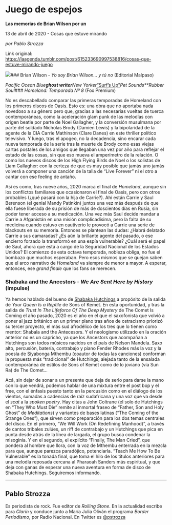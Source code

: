 # Juego de espejos

**Las memorias de Brian Wilson por un**

13 de abril de 2020 - Cosas que estuve mirando

_por Pablo Strozza_

Link original: https://laagenda.tumblr.com/post/615233690997538816/cosas-que-estuve-mirando-juego

![](https://64.media.tumblr.com/00111672f2946f12a4300feb5f263d0f/2a14f5d16a9cf99b-0f/s500x750/00c270ea06a16f969f1da735c23f6ff290bb2155.jpg)### Brian Wilson - *Yo soy Brian Wilson… y tú no* (Editorial Malpaso)

*Pacific Ocean Blue**ghost writer**New Yorker*[“Surf’s Up”](https://www.youtube.com/watch?v=yIAh5tETh1c)*Pet Sounds**Rubber Soul*### *Homeland: Temporada Nª 8* (Fox Premium)

No es descabellado comparar las primeras temporadas de Homeland con los primeros discos de Oasis. Esto es: una obra que no aportaba nada novedoso a su género pero que, gracias a las necesarias vueltas de tuerca contemporáneas, como la aceleración glam punk de las melodías con origen beatle por parte de Noel Gallagher, y la conversión musulmana por parte del soldado Nicholas Brody (Damien Lewis) y la bipolaridad de la agente de la CIA Carrie Mathinson (Clare Danes) en este thriller político televisivo. Y luego, tras el apogeo, no la decadencia, sino encarar cada nueva temporada de la serie tras la muerte de Brody como esas viejas cartas postales de los amigos que llegaban una vez por año para reflejar el estado de las cosas, sin que eso mueva el amperímetro de la relación. O como los nuevos discos de los High Flying Birds de Noel o los solistas de Liam Gallagher: con la certeza de que es muy posible que jamás uno jamás volverá a componer una canción de la talla de “Live Forever” ni el otro a cantar con ese feeling de antaño. 

Así es como, tras nueve años, 2020 marca el final de *Homeland*, aunque sin los conflictos familiares que ocasionaron el final de Oasis, pero con otros probables (¿qué pasará con la hija de Carrie?). Ahí están Carrie y Saul Berenson (el genial Mandy Patinkin) juntos una vez más después de que ella fuese liberada de su prisión de más de doscientos días en Rusia, sin poder tener acceso a su medicación. Una vez más Saul decide mandar a Carrie a Afganistán en una misión complicadísima, pero la falta de su medicina cuando estuvo en cautiverio le provocó a Carrie una serie de blackouts en su memoria. Entonces se plantean las dudas: ¿Habrá delatado Carrie a sus camaradas? ¿Es aún la brillante agente del pasado, o ese encierro forzado la transformó en una espía vulnerable? ¿Cuál será el papel de Saul, ahora que está a cargo de la Seguridad Nacional de los Estados Unidos? El comienzo de esta octava temporada, nobleza obliga, no fue el bombazo que muchos esperaban. Pero esos mismos que se quejan saben que el arco narrativo de *Homeland* va siempre de menor a mayor. A esperar, entonces, ese *grand finale* que los fans se merecen.

### Shabaka and the Ancestors - *We Are Sent Here by History* (Impulse)

Ya hemos hablado del bueno de  [Shabaka Hutchings](https://www.youtube.com/watch?v=bYbSnoKexMs) a propósito de la salida de *Your Queen Is a Reptile* de Sons of Kemet. En esta oportunidad, y tras la salida de *Trust In The Lifeforce Of The Deep Mystery* de The Comet Is Coming el año pasado, 2020 es el año en el que el saxofonista que volvió a poner al jazz británico en un primer plano tras años de ostracismo priorizó su tercer proyecto, el más sud afrodélico de los tres que lo tienen como mentor: Shabala and the Antecesors. Y el neologismo utilizado en la oración anterior no es un capricho, ya que los Ancestors que acompañan a Hutchings son todos músicos nacidos en el país de Nelson Mandela. Saxo alto, percusión, batería, contrabajo y piano Fender Rhodes más la voz y la poesía de Siyabonga Mthembu (coautor de todas las canciones) conforman la propuesta más “tradicional” de Hutchings, alejada tanto de la ensalada contemporánea de estilos de Sons of Kemet como de lo joviano (vía Sun Ra) de The Comet… 

Acá, sin dejar de sonar a un presente que deja de serlo para darse la mano con lo que vendrá, podemos hablar de una mixtura entre el post bop y el free, con el énfasis puesto tanto en la percusión como en el diálogo de los vientos, sumadas a cadencias de raíz sudafricana y una voz que va desde el *scat* a la *spoken poetry*. Hay citas a John Coltrane (el solo de Hutchings en “They Who Must Die” remite al inmortal fraseo de “Father, Son and Holy Ghost” de *Meditations*) y variantes de bases latinas (“The Coming of the Strange Ones”), que sirven como preparación para los dos temas centrales del disco. En el primero, “We Will Work (On Redefining Manhood)”, a través de cantos tribales zulúes, un riff de contrabajo y un Hutchings que pica en punta desde atrás de la línea de largada, el grupo busca condenar la misoginia. Y en el segundo, el explícito “Finally, The Man Cried”, que pondera al hombre que llora, con la voz de Mthembu enterrada en la mezcla para que, aunque parezca paradójico, potenciarla. “Teach Me How To Be Vulnerable” es la tonada final, que toma el hilo de los títulos anteriores para una melodía reposada cercana al Pharaoah Sanders más espiritual, y que deja con ganas de esperar una nueva aventura en forma de disco de Shabaka Hutchings. Seguiremos informando. 

  




---

Pablo Strozza
-------------

 Es periodista de rock. Fue editor de *Rolling Stone*. En la actualidad escribe para *Clarín* y conduce junto a María Julia Oliván el programa *Border Periodismo*, por Radio Nacional. En Twitter es [@pstrozza](https://twitter.com/pstrozza) 

